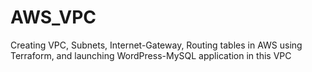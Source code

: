 # AWS_VPC
Creating VPC, Subnets, Internet-Gateway, Routing tables in AWS using Terraform, and launching WordPress-MySQL application in this VPC
